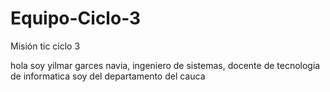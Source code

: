# Equipo-Ciclo-3
Misión tic ciclo 3

hola soy yilmar garces navia, ingeniero de sistemas, docente de tecnologia de informatica soy del departamento del cauca 
